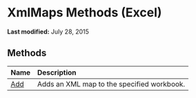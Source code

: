 
# XmlMaps Methods (Excel)

 **Last modified:** July 28, 2015


## Methods



|**Name**|**Description**|
|:-----|:-----|
| [Add](0197c932-73bf-024e-35b1-aba984175aee.md)|Adds an XML map to the specified workbook.|
